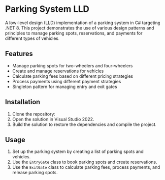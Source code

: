 # Parking System LLD

A low-level design (LLD) implementation of a parking system in C# targeting .NET 8. This project demonstrates the use of various design patterns and principles to manage parking spots, reservations, and payments for different types of vehicles.

## Features

- Manage parking spots for two-wheelers and four-wheelers
- Create and manage reservations for vehicles
- Calculate parking fees based on different pricing strategies
- Process payments using different payment strategies
- Singleton pattern for managing entry and exit gates

## Installation

1. Clone the repository:
2. Open the solution in Visual Studio 2022.
3. Build the solution to restore the dependencies and compile the project.

## Usage

1. Set up the parking system by creating a list of parking spots and vehicles.
2. Use the `EntryGate` class to book parking spots and create reservations.
3. Use the `ExitGate` class to calculate parking fees, process payments, and release parking spots.



   
